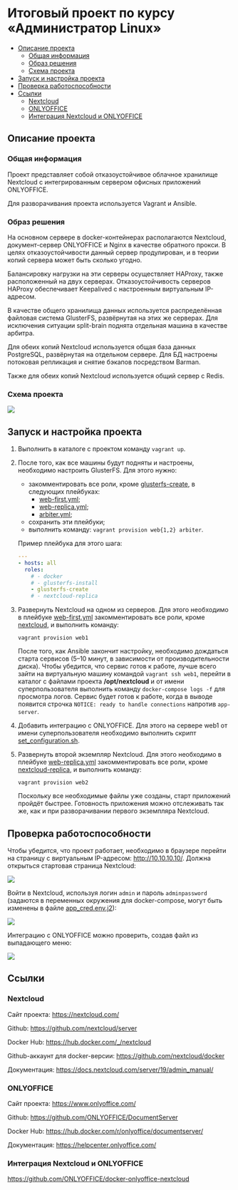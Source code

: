 # Итоговый проект по курсу «Администратор Linux»  <!-- omit in toc -->

- [Описание проекта](#описание-проекта)
  - [Общая информация](#общая-информация)
  - [Образ решения](#образ-решения)
  - [Схема проекта](#схема-проекта)
- [Запуск и настройка проекта](#запуск-и-настройка-проекта)
- [Проверка работоспособности](#проверка-работоспособности)
- [Ссылки](#ссылки)
  - [Nextcloud](#nextcloud)
  - [ONLYOFFICE](#onlyoffice)
  - [Интеграция Nextcloud и ONLYOFFICE](#интеграция-nextcloud-и-onlyoffice)

## Описание проекта

### Общая информация

Проект представляет собой отказоустойчивое облачное хранилище Nextcloud с интегрированным сервером офисных приложений ONLYOFFICE.

Для разворачивания проекта используется Vagrant и Ansible.

### Образ решения

На основном сервере в docker-контейнерах располагаются Nextcloud, документ-сервер ONLYOFFICE и Nginx в качестве обратного прокси. В целях отказоустойчивости данный сервер продулирован, и в теории копий сервера может быть сколько угодно.

Балансировку нагрузки на эти серверы осуществляет HAProxy, также расположенный на двух серверах. Отказоустойчивость серверов HAProxy обеспечивает Keepalived с настроенным виртуальным IP-адресом.

В качестве общего хранилища данных используется распределённая файловая система GlusterFS, развёрнутая на этих же серверах. Для исключения ситуации split-brain поднята отдельная машина в качестве арбитра.

Для обеих копий Nextcloud используется общая база данных PostgreSQL, развёрнутая на отдельном сервере. Для БД настроены потоковая репликация и снятие бэкапов посредством Barman.

Также для обеих копий Nextcloud используется общий сервер с Redis.

### Схема проекта

![](images/scheme.png)

## Запуск и настройка проекта

1. Выполнить в каталоге с проектом команду `vagrant up`.
2. После того, как все машины будут подняты и настроены, необходимо настроить GlusterFS. Для этого нужно:
   - закомментировать все роли, кроме [glusterfs-create](provisioning/roles/glusterfs-create), в следующих плейбуках:
     - [web-first.yml](provisioning/playbooks/web-first.yml);
     - [web-replica.yml](provisioning/playbooks/web-replica.yml);
     - [arbiter.yml](provisioning/playbooks/arbiter.yml);
   - сохранить эти плейбуки;
   - выполнить команду: `vagrant provision web{1,2} arbiter`.

    Пример плейбука для этого шага:

    ```yml
    ---
    - hosts: all
      roles:
        # - docker
        # - glusterfs-install
        - glusterfs-create
        # - nextcloud-replica
    ```

3. Развернуть Nextcloud на одном из серверов. Для этого необходимо в плейбуке [web-first.yml](provisioning/playbooks/web-first.yml) закомментировать все роли, кроме [nextcloud](provisioning/roles/nextcloud), и выполнить команду:

    ```console
    vagrant provision web1
    ```

    После того, как Ansible закончит настройку, необходимо дождаться старта сервисов (5–10 минут, в зависимости от производительности диска). Чтобы убедится, что сервис готов к работе, лучше всего зайти на виртуальную машину командой `vagrant ssh web1`, перейти в каталог с файлами проекта **/opt/nextcloud** и от имени суперпользователя выполнить команду `docker-compose logs -f` для просмотра логов. Сервис будет готов к работе, когда в выводе появится строчка `NOTICE: ready to handle connections` напротив `app-server`.

4. Добавить интеграцию с ONLYOFFICE. Для этого на сервере web1 от имени суперпользователя необходимо выполнить скрипт [set_configuration.sh](provisioning/roles/nextcloud/files/set_configuration.sh).
5. Развернуть второй экземпляр Nextcloud. Для этого необходимо в плейбуке [web-replica.yml](provisioning/playbooks/web-replica.yml) закомментировать все роли, кроме [nextcloud-replica](provisioning/roles/nextcloud-replica), и выполнить команду:

    ```console
    vagrant provision web2
    ```

    Поскольку все необходимые файлы уже созданы, старт приложений пройдёт быстрее. Готовность приложения можно отслеживать так же, как и при разворачивании первого экземпляра Nextcloud.

## Проверка работоспособности

Чтобы убедится, что проект работает, необходимо в браузере перейти на страницу с виртуальным IP-адресом: http://10.10.10.10/. Должна открыться стартовая страница Nextcloud:

![](images/login.png)

Войти в Nextcloud, используя логин `admin` и пароль `adminpassword` (задаются в переменных окружения для docker-compose, могут быть изменены в файле [app_cred.env.j2](provisioning/roles/nextcloud/templates/app_cred.env.j2)):

![](images/nextcloud.png)

Интеграцию с ONLYOFFICE можно проверить, создав файл из выпадающего меню:

![](images/docs.png)

## Ссылки

### Nextcloud

Сайт проекта: https://nextcloud.com/

Github: https://github.com/nextcloud/server

Docker Hub: https://hub.docker.com/_/nextcloud

Github-аккаунт для docker-версии: https://github.com/nextcloud/docker

Документация: https://docs.nextcloud.com/server/19/admin_manual/

### ONLYOFFICE

Сайт проекта: https://www.onlyoffice.com/

Github: https://github.com/ONLYOFFICE/DocumentServer

Docker Hub: https://hub.docker.com/r/onlyoffice/documentserver/

Документация: https://helpcenter.onlyoffice.com/

### Интеграция Nextcloud и ONLYOFFICE

https://github.com/ONLYOFFICE/docker-onlyoffice-nextcloud
